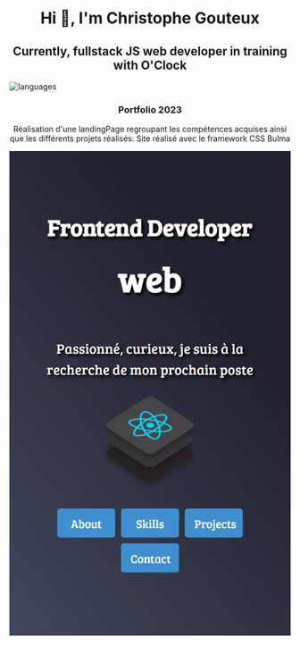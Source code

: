 <h1 align='center'>Hi 👋, I'm Christophe Gouteux</h1>
<h2 align='center'>Currently, fullstack JS web developer in training with O'Clock</h2>

![languages](https://github.com/gouteuxchristophe/portfolio/main/master/language.png)

<h3 align='center'>Portfolio 2023</h3>
<p align='center'>Réalisation d'une landingPage regroupant les compétences acquises ainsi que les différents projets réalisés. Site réalisé avec le framework CSS Bulma</p>

![screenshoot](https://github.com/gouteuxchristophe/portfolio/blob/main/portfolio.png?raw=true)
 
